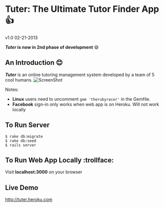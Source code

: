 # Tuter: The Ultimate Tutor Finder App :thumbsup:
v1.0 02-21-2013

**_Tuter_ is now in 2nd phase of development** :smile:

## An Introduction :blush:
**_Tuter_** is an online tutoring management system developed by a team of 5 cool humans.
![ScreenShot](https://raw.github.com/tuter/app/assets/images/FaizLurman.jpg)

Notes: 

 - **Linux** users need to uncomment `gem 'therubyracer'` in the Gemfile. 
 - **Facebook** sign-in only works when web app is on Heroku. Will not work locally

## To Run Server 
```
$ rake db:migrate
$ rake db:seed
$ rails server
```

## To Run Web App Locally :trollface:
Visit **localhost:3000** on your browser

## Live Demo
http://tuter.heroku.com

